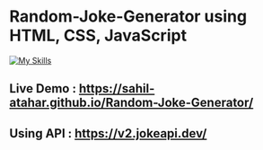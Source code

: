 # Random-Joke-Generator using HTML, CSS, JavaScript

[![My Skills](https://skillicons.dev/icons?i=html,css,javascript&perline=3)](https://skillicons.dev)

## Live Demo : https://sahil-atahar.github.io/Random-Joke-Generator/

## Using API : https://v2.jokeapi.dev/
